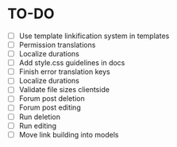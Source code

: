 # TO-DO

- [ ] Use template linkification system in templates
- [ ] Permission translations
- [ ] Localize durations
- [ ] Add style.css guidelines in docs
- [ ] Finish error translation keys
- [ ] Localize durations
- [ ] Validate file sizes clientside
- [ ] Forum post deletion
- [ ] Forum post editing
- [ ] Run deletion
- [ ] Run editing
- [ ] Move link building into models